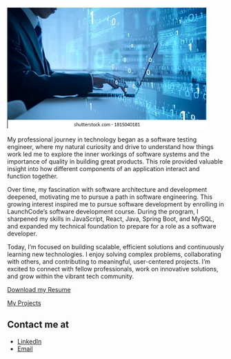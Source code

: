 ![My Portfolio Image](images/portfolio.jpeg)

My professional journey in technology began as a software testing engineer, where my natural curiosity and drive to understand how things work led me to explore the inner workings of software systems and the importance of quality in building great products. This role provided valuable insight into how different components of an application interact and function together.

Over time, my fascination with software architecture and development deepened, motivating me to pursue a path in software engineering. This growing interest inspired me to pursue software development by enrolling in LaunchCode’s software development course. During the program, I sharpened my skills in JavaScript, React, Java, Spring Boot, and MySQL, and expanded my technical foundation to prepare for a role as a software developer.

Today, I’m focused on building scalable, efficient solutions and continuously learning new technologies. I enjoy solving complex problems, collaborating with others, and contributing to meaningful, user-centered projects. I’m excited to connect with fellow professionals, work on innovative solutions, and grow within the vibrant tech community.


[Download my Resume](assets/LaunchCodeResume-2025.pdf)

[My Projects](/projects.md)

## Contact me at

- [LinkedIn](https://www.linkedin.com/in/diviyaiswariyak)
- [Email](mailto:eraiswaryabe@gmail.com)













